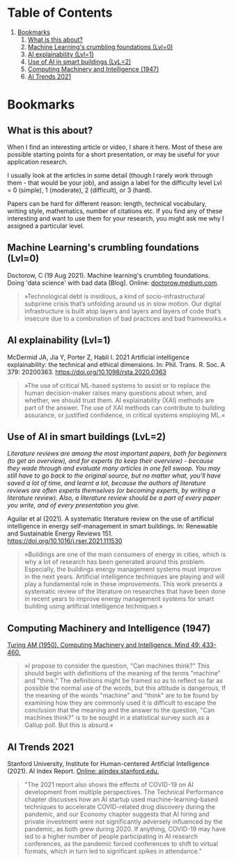 
# Table of Contents

1.  [Bookmarks](#org373fa0f)
    1.  [What is this about?](#org7c9cfd8)
    2.  [Machine Learning's crumbling foundations (Lvl=0)](#org81228f3)
    3.  [AI explainability (Lvl=1)](#org962bec1)
    4.  [Use of AI in smart buildings (LvL=2)](#orgc0adb7e)
    5.  [Computing Machinery and Intelligence (1947)](#org3c70e35)
    6.  [AI Trends 2021](#orgc1de930)


<a id="org373fa0f"></a>

# Bookmarks


<a id="org7c9cfd8"></a>

## What is this about?

When I find an interesting article or video, I share it here. Most
of these are possible starting points for a short presentation, or
may be useful for your application research.

I usually look at the articles in some detail (though I rarely work
through them - that would be your job), and assign a label for the
difficulty level Lvl = 0 (simple), 1 (moderate), 2 (difficult), or 3
(hard).

Papers can be hard for different reason: length, technical
vocabulary, writing style, mathematics, number of citations etc. If
you find any of these interesting and want to use them for your
research, you might ask me why I assigned a particular level.


<a id="org81228f3"></a>

## Machine Learning's crumbling foundations (Lvl=0)

Doctorow, C (19 Aug 2021). Machine learning's crumbling
foundations. Doing 'data science' with bad data [Blog]. Online:
[doctorow.medium.com](https://doctorow.medium.com/machine-learnings-crumbling-foundations-bd11efa22b0).

> »Technological debt is insidious, a kind of socio-infrastructural
> subprime crisis that’s unfolding around us in slow motion. Our digital
> infrastructure is built atop layers and layers and layers of code
> that’s insecure due to a combination of bad practices and bad
> frameworks.«


<a id="org962bec1"></a>

## AI explainability (Lvl=1)

McDermid JA, Jia Y, Porter Z, Habli I. 2021 Artificial
intelligence explainability: the technical and ethical
dimensions. In: Phil. Trans. R. Soc. A 379: 20200363.
<https://doi.org/10.1098/rsta.2020.0363>

> »The use of critical ML-based systems to assist or to replace the human decision-maker raises many
> questions about when, and whether, we should trust them. AI explainability (XAI) methods are
> part of the answer. The use of XAI methods can contribute to building assurance, or justified
> confidence, in critical systems employing ML.«


<a id="orgc0adb7e"></a>

## Use of AI in smart buildings (LvL=2)

*Literature reviews are among the most important papers, both for beginners (to get an overview), and for experts (to keep their overview) - because they wade through and evaluate many articles in one fell swoop. You may still have to go back to the original source, but no matter what, you'll have saved a lot of time, and learnt a lot, because the authors of literature reviews are often experts themselves (or becoming experts, by writing a literature review). Also, a literature review should be a part of every paper you write, and of every presentation you give.*

Aguilar et al (2021). A systematic literature review on the
use of artificial intelligence in energy self-management in smart
buildings. In: Renewable and Sustainable Energy
Reviews 151. <https://doi.org/10.1016/j.rser.2021.111530>

> »Buildings are one of the main consumers of energy in cities, which
> is why a lot of research has been generated around this
> problem. Especially, the buildings energy management systems must
> improve in the next years. Artificial intelligence techniques are
> playing and will play a fundamental role in these
> improvements. This work presents a systematic review of the
> literature on researches that have been done in recent years to
> improve energy management systems for smart building using
> artificial intelligence techniques.«


<a id="org3c70e35"></a>

## Computing Machinery and Intelligence (1947)

[Turing AM (1950). Computing Machinery and Intelligence. Mind 49:
433-460.](https://www.csee.umbc.edu/courses/471/papers/turing.pdf)

> »I propose to consider the question, "Can machines think?" This should begin with
> definitions of the meaning of the terms "machine" and "think." The definitions might be
> framed so as to reflect so far as possible the normal use of the words, but this attitude is
> dangerous, If the meaning of the words "machine" and "think" are to be found by
> examining how they are commonly used it is difficult to escape the conclusion that the
> meaning and the answer to the question, "Can machines think?" is to be sought in a
> statistical survey such as a Gallup poll. But this is absurd.«


<a id="orgc1de930"></a>

## AI Trends 2021

Stanford University, Institute for Human-centered Artificial
Intelligence (2021). AI Index Report. [Online: aiindex.stanford.edu.](https://aiindex.stanford.edu/report/)

> "The 2021 report also shows the effects of COVID-19 on AI development
> from multiple perspectives. The Technical Performance chapter
> discusses how an AI startup used machine-learning-based techniques to
> accelerate COVID-related drug discovery during the pandemic, and our
> Economy chapter suggests that AI hiring and private investment were
> not significantly adversely influenced by the pandemic, as both grew
> during 2020. If anything, COVID-19 may have led to a higher number of
> people participating in AI research conferences, as the pandemic
> forced conferences to shift to virtual formats, which in turn led to
> significant spikes in attendance."

